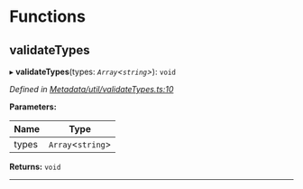 

# Functions

<a id="validatetypes"></a>

##  validateTypes

▸ **validateTypes**(types: *`Array`<`string`>*): `void`

*Defined in [Metadata/util/validateTypes.ts:10](https://github.com/polkadot-js/api/blob/8beac7b/packages/types/src/Metadata/util/validateTypes.ts#L10)*

**Parameters:**

| Name | Type |
| ------ | ------ |
| types | `Array`<`string`> |

**Returns:** `void`

___

